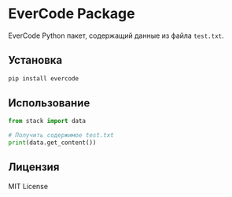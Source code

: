 # EverCode Package

EverCode Python пакет, содержащий данные из файла `test.txt`.

## Установка

```bash
pip install evercode
```

## Использование

```python
from stack import data

# Получить содержимое test.txt
print(data.get_content())
```

## Лицензия

MIT License 
